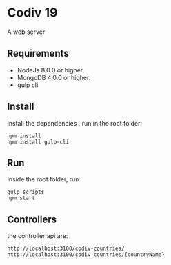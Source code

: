 # Codiv 19
A web server

## Requirements

- NodeJs 8.0.0 or higher.
- MongoDB 4.0.0 or higher.
- gulp cli

## Install
Install the dependencies , run in the root folder:
```
npm install
npm install gulp-cli
```
## Run
Inside the root folder, run: 
```
gulp scripts
npm start
```

## Controllers
the controller api are:

```
http://localhost:3100/codiv-countries/
http://localhost:3100/codiv-countries/{countryName}
```

